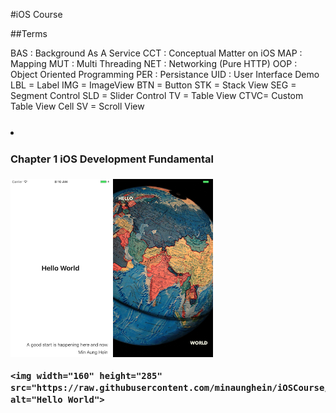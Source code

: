 #iOS Course

##Terms

   BAS : Background As A Service 
   CCT : Conceptual Matter on iOS
   MAP : Mapping
   MUT : Multi Threading
   NET : Networking (Pure HTTP)
   OOP : Object Oriented Programming
   PER : Persistance
   UID : User Interface Demo
        LBL = Label
        IMG = ImageView
        BTN = Button
        STK = Stack View
        SEG = Segment Control
        SLD = Slider Control
        TV  = Table View
        CTVC= Custom Table View Cell
        SV  = Scroll View


<h3>

<div  float="left" >
    <li>
    <div>
    <h4>Chapter 1 iOS  Development Fundamental </h4>
    <img width="160" height="285" src="https://raw.githubusercontent.com/minaunghein/iOSCourse/master/0101_UID_LBL_Helloworld/preview.png" alt="Hello World" href="https://raw.githubusercontent.com/minaunghein/iOSCourse/master/0101_UID_LBL_Helloworld/" >
    
 
   <img width="160" height="285" src="https://raw.githubusercontent.com/minaunghein/iOSCourse/master/0102_UID_IMG_Helloworld/preview.png" alt="Hello World">
    
 
    <img width="160" height="285" src="https://raw.githubusercontent.com/minaunghein/iOSCourse/master/0103_UID_BTN_NuclearLaunch/preview.png" alt="Hello World">
 

</div>
</li>
</div>
   </h3>



